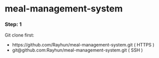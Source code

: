 # meal-management-system
<h3>Step: 1</h3>
Git clone first:
<ul>
    <li>https://github.com/Rayhun/meal-management-system.git ( HTTPS )</li>
    <li>git@github.com:Rayhun/meal-management-system.git ( SSH )</li>
</ul>